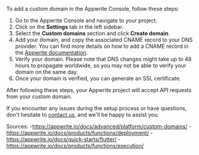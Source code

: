 To add a custom domain in the Appwrite Console, follow these steps:

1. Go to the Appwrite Console and navigate to your project.
2. Click on the **Settings** tab in the left sidebar.
3. Select the **Custom domains** section and click **Create domain**.
4. Add your domain, and copy the associated CNAME record to your DNS provider. You can find more details on how to add a CNAME record in the [Appwrite documentation](https://appwrite.io/docs/advanced/platform/custom-domains/##cname-record).
5. Verify your domain. Please note that DNS changes might take up to 48 hours to propagate worldwide, so you may not be able to verify your domain on the same day.
6. Once your domain is verified, you can generate an SSL certificate.

After following these steps, your Appwrite project will accept API requests from your custom domain.

If you encounter any issues during the setup process or have questions, don't hesitate to [contact us](https://appwrite.io/docs/advanced/platform/custom-domains/#/contact-us), and we'll be happy to assist you.

Sources:
-https://appwrite.io/docs/advanced/platform/custom-domains/
-https://appwrite.io/docs/products/functions/deployment/
-https://appwrite.io/docs/quick-starts/flutter/
-https://appwrite.io/docs/products/functions/execution/
